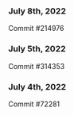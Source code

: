 ### July 8th, 2022

Commit #214976

### July 5th, 2022

Commit #314353


### July 4th, 2022

Commit #72281
